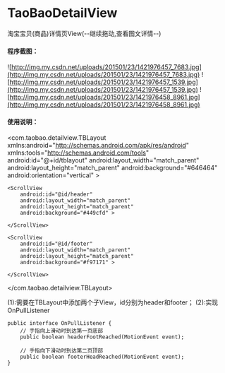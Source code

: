 TaoBaoDetailView
================

淘宝宝贝(商品)详情页View(--继续拖动,查看图文详情--)

#### 程序截图：

![http://img.my.csdn.net/uploads/201501/23/1421976457_7683.jpg](http://img.my.csdn.net/uploads/201501/23/1421976457_7683.jpg)
![http://img.my.csdn.net/uploads/201501/23/1421976457_1539.jpg](http://img.my.csdn.net/uploads/201501/23/1421976457_1539.jpg)
![http://img.my.csdn.net/uploads/201501/23/1421976458_8961.jpg](http://img.my.csdn.net/uploads/201501/23/1421976458_8961.jpg)

#### 使用说明：

<com.taobao.detailview.TBLayout xmlns:android="http://schemas.android.com/apk/res/android"
    xmlns:tools="http://schemas.android.com/tools"
    android:id="@+id/tblayout"
    android:layout_width="match_parent"
    android:layout_height="match_parent"
    android:background="#646464"
    android:orientation="vertical" >

    <ScrollView
        android:id="@id/header"
        android:layout_width="match_parent"
        android:layout_height="match_parent"
        android:background="#449cfd" >

    </ScrollView>

    <ScrollView
        android:id="@id/footer"
        android:layout_width="match_parent"
        android:layout_height="match_parent"
        android:background="#f97171" >

    </ScrollView>

</com.taobao.detailview.TBLayout>


(1):需要在TBLayout中添加两个子View，id分别为header和footer；
(2):实现OnPullListener
	
	
	public interface OnPullListener {
		// 手指向上滑动时到达第一页底部
		public boolean headerFootReached(MotionEvent event);

		// 手指向下滑动时到达第二页顶部
		public boolean footerHeadReached(MotionEvent event);
	}
